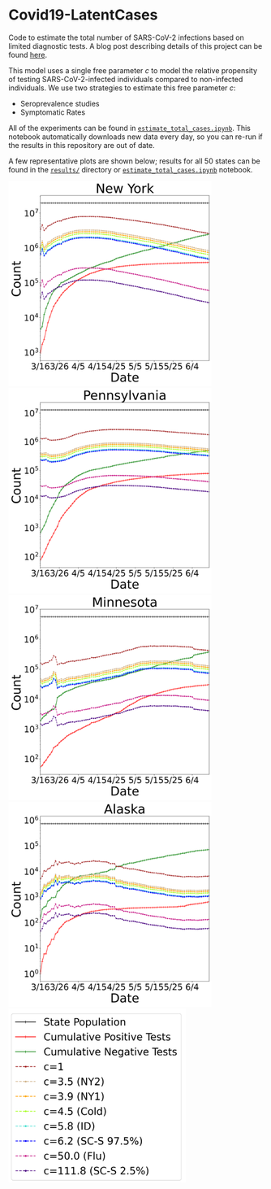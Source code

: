 # Covid19-LatentCases

Code to estimate the total number of SARS-CoV-2 infections based on limited diagnostic tests. A blog post describing details of this project can be found [here](https://blog.ml.cmu.edu/2020/06/12/understanding-the-prevalence-of-sars-cov-2-with-limited-diagnostic-testing-capacity/).

This model uses a single free parameter *c* to model the relative propensity of testing SARS-CoV-2-infected individuals compared to non-infected individuals. We use two strategies to estimate this free parameter *c*:
- Seroprevalence studies
- Symptomatic Rates

All of the experiments can be found in [`estimate_total_cases.ipynb`](https://github.com/blengerich/Covid19-LatentCases/blob/master/estimate_total_cases.ipynb). This notebook automatically downloads new data every day, so you can re-run if the results in this repository are out of date.

A few representative plots are shown below; results for all 50 states can be found in the [`results/`](https://github.com/blengerich/Covid19-LatentCases/tree/master/results) directory or [`estimate_total_cases.ipynb`](https://github.com/blengerich/Covid19-LatentCases/blob/master/estimate_total_cases.ipynb) notebook.

<img src="https://github.com/blengerich/Covid19-LatentCases/raw/master/results/NY.png" width="400px" alt="New York"><img src="https://github.com/blengerich/Covid19-LatentCases/raw/master/results/PA.png" width="400px" alt="Pennsylvania">
<img src="https://github.com/blengerich/Covid19-LatentCases/raw/master/results/MN.png" width="400px" alt="Minnesota"><img src="https://github.com/blengerich/Covid19-LatentCases/raw/master/results/AK.png" width="400px" alt="Alaska">
<img src="https://github.com/blengerich/Covid19-LatentCases/raw/master/results/legend.png" width="350px" alt="Legend">
